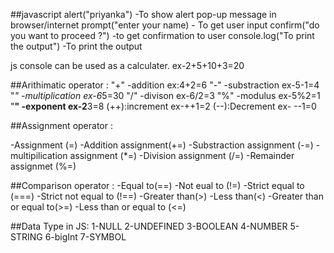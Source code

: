 ##javascript
alert("priyanka") -To show alert pop-up message in browser/internet
prompt("enter your name) - To get user input
confirm("do you want to proceed ?") -to get confirmation to user
console.log("To print the output") -To print the output


js console can be used as a calculater.
ex-2+5+10+3=20

##Arithimatic operator :
"+" -addition ex:4+2=6
"-" -substraction  ex-5-1=4
"*" -multiplication  ex-6*5=30
"/" -divison ex-6/2=3
"%" -modulus ex-5%2=1
"**" -exponent ex-2**3=8
(++):increment ex-++1=2
(--):Decrement ex- --1=0

##Assignment operator :

-Assignment (=)
-Addition assignment(+=)
-Substraction assignment (-=)
-multipilication assignment (*=)
-Division assignment (/=)
-Remainder assignmet (%=)

##Comparison operator :
-Equal to(==)
-Not eual to (!=)
-Strict equal to (===)
-Strict not equal to (!==)
-Greater than(>)
-Less than(<)
-Greater than or equal to(>=)
-Less than or equal to (<=)

##Data Type in JS:
1-NULL
2-UNDEFINED
3-BOOLEAN
4-NUMBER
5-STRING
6-bigInt
7-SYMBOL
